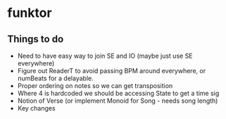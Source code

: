 # funktor

## Things to do
- Need to have easy way to join SE and IO (maybe just use SE everywhere)
- Figure out ReaderT to avoid passing BPM around everywhere, or numBeats for a delayable.
- Proper ordering on notes so we can get transposition
- Where 4 is hardcoded we should be accessing State to get a time sig
- Notion of Verse (or implement Monoid for Song - needs song length)
- Key changes
